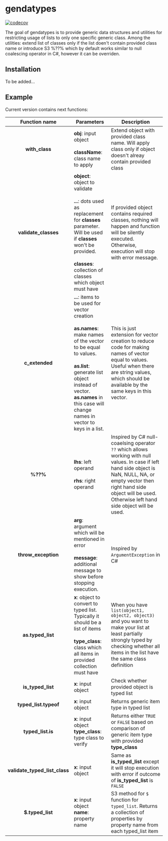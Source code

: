 
# gendatypes

<!-- badges: start -->
[![codecov](https://codecov.io/gh/ValerCheck/gendatypes/branch/main/graph/badge.svg?token=GEW5L5N3AE)](https://codecov.io/gh/ValerCheck/gendatypes)
<!-- badges: end -->

The goal of gendatypes is to provide generic data structures and utilities for restricting usage of lists to only one specific generic class. Among the utilities: extend list of classes only if the list doen't contain provided class name or introduce S3 %??% which by default works similar to null coalescing operator in C#, however it can be overriden.

## Installation

To be added...

## Example

Current version contains next functions:

|Function name|Parameters|Description|
|:---:|---|---|
|**with_class**|**obj**: input object<br><br> **className**: class name to apply|Extend object with provided class name. Will apply class only if object doesn't alreay contain provided class|
|**validate_classes**|**object**: object to validate<br><br>**...**: dots used as replacement for **classes** parameter. Will be used if **classes** won't be provided.<br><br>**classes**: collection of classes which object must have|If provided object contains required classes, nothing will happen and function will be silently executed. Otherwise, execution will stop with error message.|
|**c_extended**|**...**: items to be used for vector creation <br><br> **as.names**: make names of the vector to be equal to values. <br><br> **as.list**: generate list object instead of vector. **as.names** in this case will change names in vector to keys in a list.|This is just extension for vector creation to reduce code for making names of vector equal to values. Useful when there are string values, which should be available by the same keys in this vector.|
|**%??%**|**lhs**: left operand <br><br> **rhs**: right operand|Inspired by C# null-coaelsing operator `??` which allows working with null values. In case if left hand side object is NaN, NULL, NA, or empty vector then right hand side object will be used. Otherwise left hand side object will be used.|
|**throw_exception**|**arg**: argument which will be mentioned in error<br><br> **message**: additional message to show before stopping execution.|Inspired by `ArgumentException` in C#|
|**as.typed_list**|**x**: object to convert to typed list. Typically it should be a list of items <br><br> **type_class**: class which all items in provided collection must have|When you have `list(object1, object2, object3)` and you want to make your list at least partially strongly typed by checking whether all items in the list have the same class definition|
|**is_typed_list**|**x**: input object|Check whether provided object is typed list|
|**typed_list.typeof**|**x**: input object|Returns generic item type in typed list|
|**typed_list.is**|**x**: input object <br> **type_class**: type class to verify|Returns either `TRUE` or `FALSE` based on comparison of generic item type with provided **type_class**|
|**validate_typed_list_class**|**x**: input object|Same as **is_typed_list** except it will stop execution with error if outcome of **is_typed_list** is `FALSE`|
|**$.typed_list**|**x**: input object <br> **name**: property name|S3 method for `$` function for `typed_list`. Returns a collection of properties by property name from each typed_list item|






